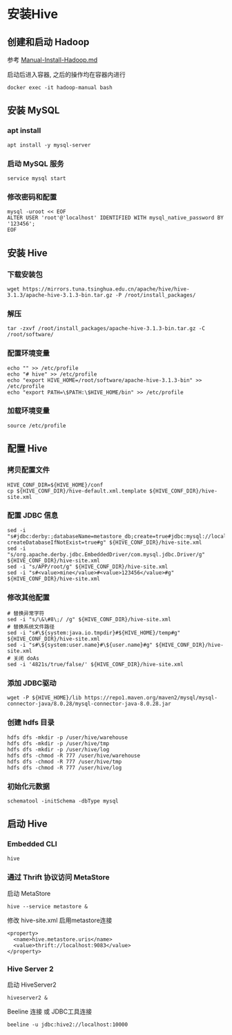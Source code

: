 # 安装Hive
## 创建和启动 Hadoop
参考 [Manual-Install-Hadoop.md](Manual-Install-Hadoop.md)

启动后进入容器, 之后的操作均在容器内进行
```shell
docker exec -it hadoop-manual bash
```

## 安装 MySQL
### apt install
```shell
apt install -y mysql-server
```
### 启动 MySQL 服务
```shell
service mysql start
```
### 修改密码和配置
```shell
mysql -uroot << EOF
ALTER USER 'root'@'localhost' IDENTIFIED WITH mysql_native_password BY '123456';
EOF
```

## 安装 Hive
### 下载安装包
```shell
wget https://mirrors.tuna.tsinghua.edu.cn/apache/hive/hive-3.1.3/apache-hive-3.1.3-bin.tar.gz -P /root/install_packages/
```
### 解压
```shell
tar -zxvf /root/install_packages/apache-hive-3.1.3-bin.tar.gz -C /root/software/
```
### 配置环境变量 
```shell
echo "" >> /etc/profile
echo "# hive" >> /etc/profile
echo "export HIVE_HOME=/root/software/apache-hive-3.1.3-bin" >> /etc/profile
echo "export PATH=\$PATH:\$HIVE_HOME/bin" >> /etc/profile
```
### 加载环境变量
```shell
source /etc/profile
```

## 配置 Hive
### 拷贝配置文件
```shell
HIVE_CONF_DIR=${HIVE_HOME}/conf
cp ${HIVE_CONF_DIR}/hive-default.xml.template ${HIVE_CONF_DIR}/hive-site.xml
```
### 配置 JDBC 信息
```shell
sed -i "s#jdbc:derby:;databaseName=metastore_db;create=true#jdbc:mysql://localhost:3306/hive?createDatabaseIfNotExist=true#g" ${HIVE_CONF_DIR}/hive-site.xml
sed -i "s/org.apache.derby.jdbc.EmbeddedDriver/com.mysql.jdbc.Driver/g" ${HIVE_CONF_DIR}/hive-site.xml
sed -i "s/APP/root/g" ${HIVE_CONF_DIR}/hive-site.xml
sed -i "s#<value>mine</value>#<value>123456</value>#g" ${HIVE_CONF_DIR}/hive-site.xml
```
### 修改其他配置
```shell
# 替换异常字符
sed -i "s/\&\#8\;/ /g" ${HIVE_CONF_DIR}/hive-site.xml
# 替换系统文件路径
sed -i "s#\${system:java.io.tmpdir}#${HIVE_HOME}/temp#g" ${HIVE_CONF_DIR}/hive-site.xml
sed -i "s#\${system:user.name}#\${user.name}#g" ${HIVE_CONF_DIR}/hive-site.xml
# 关闭 doAs
sed -i '4821s/true/false/' ${HIVE_CONF_DIR}/hive-site.xml

```
### 添加 JDBC驱动
```shell
wget -P ${HIVE_HOME}/lib https://repo1.maven.org/maven2/mysql/mysql-connector-java/8.0.28/mysql-connector-java-8.0.28.jar
```
### 创建 hdfs 目录
```shell
hdfs dfs -mkdir -p /user/hive/warehouse
hdfs dfs -mkdir -p /user/hive/tmp
hdfs dfs -mkdir -p /user/hive/log
hdfs dfs -chmod -R 777 /user/hive/warehouse
hdfs dfs -chmod -R 777 /user/hive/tmp
hdfs dfs -chmod -R 777 /user/hive/log
```
### 初始化元数据
```shell
schematool -initSchema -dbType mysql
```

## 启动 Hive
### Embedded CLI
```shell
hive
```

### 通过 Thrift 协议访问 MetaStore   
启动 MetaStore 
```shell
hive --service metastore &
```
修改 hive-site.xml 启用metastore连接
```shell
<property>
  <name>hive.metastore.uris</name>
  <value>thrift://localhost:9083</value>
</property>
```

### Hive Server 2
启动 HiveServer2
```shell
hiveserver2 & 
```
Beeline 连接 或 JDBC工具连接
```shell
beeline -u jdbc:hive2://localhost:10000
```

